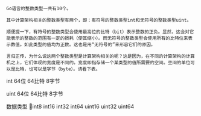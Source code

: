     Go语言的整数类型一共有10个。
  
    其中计算架构相关的整数类型有两个，即：有符号的整数类型int和无符号的整数类型uint。
  
    顺便提一下，有符号的整数类型会使用最高位的比特（bit）表示整数的正负。显然，这会对它能表示的整数的范围有一定的损耗（使其缩小）。而无符号的整数类型会使用所有的比特位来表示数值。如此类型的值均为正数。这也是用“无符号的”来形容它们的原因。
  
    言归正传，为什么说这两个整数类型是计算架构相关的呢？这是因为，在不同的计算架构的计算机之上，它们体现的宽度是不同的。宽度即指存储一个某类型的值所需要的空间。空间的单位可以是比特，也可以是字节（byte）。请看下表。


int 64位 64比特 8字节

uint 64位 64比特 8字节

数据类型
int8
int16
int32
int64
uint16
uint32
uint64